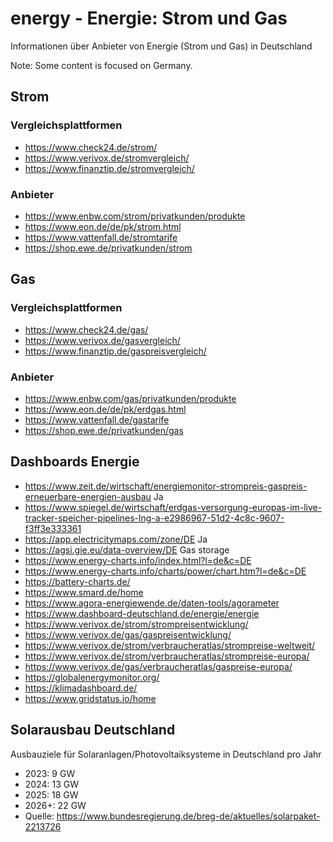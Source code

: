 # energy - Energie: Strom und Gas
Informationen über Anbieter von Energie (Strom und Gas) in Deutschland

Note: Some content is focused on Germany.

## Strom
### Vergleichsplattformen
- https://www.check24.de/strom/
- https://www.verivox.de/stromvergleich/
- https://www.finanztip.de/stromvergleich/

### Anbieter
- https://www.enbw.com/strom/privatkunden/produkte
- https://www.eon.de/de/pk/strom.html
- https://www.vattenfall.de/stromtarife
- https://shop.ewe.de/privatkunden/strom

## Gas
### Vergleichsplattformen
- https://www.check24.de/gas/
- https://www.verivox.de/gasvergleich/
- https://www.finanztip.de/gaspreisvergleich/

### Anbieter
- https://www.enbw.com/gas/privatkunden/produkte
- https://www.eon.de/de/pk/erdgas.html
- https://www.vattenfall.de/gastarife
- https://shop.ewe.de/privatkunden/gas

## Dashboards Energie
- https://www.zeit.de/wirtschaft/energiemonitor-strompreis-gaspreis-erneuerbare-energien-ausbau Ja
- https://www.spiegel.de/wirtschaft/erdgas-versorgung-europas-im-live-tracker-speicher-pipelines-lng-a-e2986967-51d2-4c8c-9607-f3ff3e333361
- https://app.electricitymaps.com/zone/DE Ja
- https://agsi.gie.eu/data-overview/DE Gas storage
- https://www.energy-charts.info/index.html?l=de&c=DE
- https://www.energy-charts.info/charts/power/chart.htm?l=de&c=DE
- https://battery-charts.de/
- https://www.smard.de/home
- https://www.agora-energiewende.de/daten-tools/agorameter
- https://www.dashboard-deutschland.de/energie/energie
- https://www.verivox.de/strom/strompreisentwicklung/
- https://www.verivox.de/gas/gaspreisentwicklung/
- https://www.verivox.de/strom/verbraucheratlas/strompreise-weltweit/
- https://www.verivox.de/strom/verbraucheratlas/strompreise-europa/
- https://www.verivox.de/gas/verbraucheratlas/gaspreise-europa/
- https://globalenergymonitor.org/
- https://klimadashboard.de/
- https://www.gridstatus.io/home

## Solarausbau Deutschland
Ausbauziele für Solaranlagen/Photovoltaiksysteme in Deutschland pro Jahr
- 2023: 9 GW
- 2024: 13 GW
- 2025: 18 GW
- 2026+: 22 GW
- Quelle: https://www.bundesregierung.de/breg-de/aktuelles/solarpaket-2213726

